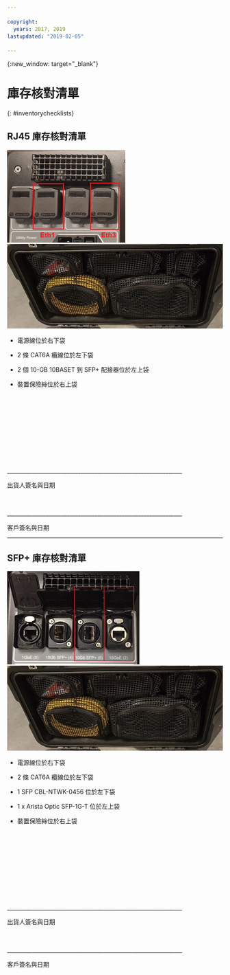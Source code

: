 ```yaml
---

copyright:
  years: 2017, 2019
lastupdated: "2019-02-05"

---
```

{:new_window: target="_blank"}

# 庫存核對清單
{: #inventorychecklists}

## RJ45 庫存核對清單

![RJ45 埠](/images/RJ45Ports.png)
![Mass Data Migration 裝置庫存](/images/MDMDeviceInventory.png)



-	電源線位於右下袋

-	2 條 CAT6A 纜線位於左下袋

-	2 個 10-GB 10BASET 到 SFP+ 配接器位於左上袋

-	裝置保險絲位於右上袋



</br>
</br>
</br>
</br>
</br>
</br>
</br>
</br>
</hr>
</br>
</hr>    
</br>
________________________________________________________________

出貨人簽名與日期


</br>
</hr>
</br>
________________________________________________________________

客戶簽名與日期




<hr>

## SFP+ 庫存核對清單

![SFP 埠](/images/SFP+Ports.png)
![Mass Data Migration 裝置庫存](/images/MDMDeviceInventory.png)


-	電源線位於右下袋

-	2 條 CAT6A 纜線位於左下袋

-	1 SFP CBL-NTWK-0456 位於左下袋

- 1 x Arista Optic SFP-1G-T 位於左上袋

-	裝置保險絲位於右上袋



</br>
</br>
</br>
</br>
</br>
</br>
</br>
</br>
</hr>
</br>
</hr>    
</br>
________________________________________________________________

出貨人簽名與日期


</br>
</hr>
</br>
________________________________________________________________

客戶簽名與日期
